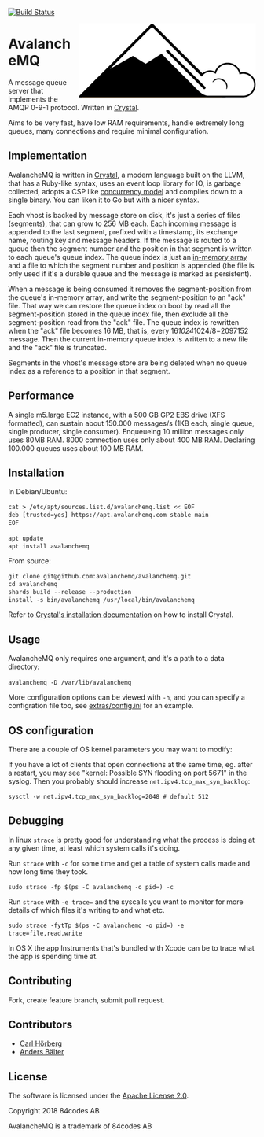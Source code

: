 [![Build Status](https://travis-ci.com/84codes/avalanchemq.svg?token=rfwynuMNGnX9tuyspVud&branch=master)](https://travis-ci.com/84codes/avalanchemq)

<img src="avalanche.png" align="right" />

# AvalancheMQ

A message queue server that implements the AMQP 0-9-1 protocol.
Written in [Crystal](https://crystal-lang.org/).

Aims to be very fast, have low RAM requirements, handle extremely long queues,
many connections and require minimal configuration.

## Implementation

AvalancheMQ is written in [Crystal](https://crystal-lang.org/), a modern
language built on the LLVM, that has a Ruby-like syntax, uses an event loop
library for IO, is garbage collected, adopts a CSP like [concurrency
model](https://crystal-lang.org/docs/guides/concurrency.html) and complies down
to a single binary. You can liken it to Go but with a nicer syntax.

Each vhost is backed by message store on disk, it's just a series of files (segments),
that can grow to 256 MB each. Each incoming message is appended to the last segment,
prefixed with a timestamp, its exchange name, routing key and message headers.
If the message is routed to a queue then the segment number and the position in
that segment is written to each queue's queue index. The queue index is
just an [in-memory array](https://crystal-lang.org/api/Deque.html)
and a file to which the segment number and position is appended (the file is
only used if it's a durable queue and the message is marked as persistent).

When a message is being consumed it removes the segment-position from the queue's
in-memory array, and write the segment-position to an "ack" file. That way
we can restore the queue index on boot by read all the segment-position stored
in the queue index file, then exclude all the segment-position read from the
"ack" file.  The queue index is rewritten when the "ack" file becomes 16 MB,
that is, every 16*1024*1024/8=2097152 message. Then the current in-memory queue
index is written to a new file and the "ack" file is truncated.

Segments in the vhost's message store are being deleted when no queue index as
a reference to a position in that segment.

## Performance

A single m5.large EC2 instance, with a 500 GB GP2 EBS drive (XFS formatted),
can sustain about 150.000 messages/s (1KB each, single queue, single producer,
single consumer). Enqueueing 10 million messages only uses 80MB RAM. 8000
connection uses only about 400 MB RAM. Declaring 100.000 queues uses about 100
MB RAM.

## Installation

In Debian/Ubuntu:

```
cat > /etc/apt/sources.list.d/avalanchemq.list << EOF
deb [trusted=yes] https://apt.avalanchemq.com stable main
EOF

apt update
apt install avalanchemq
```

From source:

```
git clone git@github.com:avalanchemq/avalanchemq.git
cd avalanchemq
shards build --release --production
install -s bin/avalanchemq /usr/local/bin/avalanchemq
```

Refer to
[Crystal's installation documentation](https://crystal-lang.org/docs/installation/)
on how to install Crystal.

## Usage

AvalancheMQ only requires one argument, and it's a path to a data directory:

`avalanchemq -D /var/lib/avalanchemq`

More configuration options can be viewed with `-h`,
and you can specify a configration file too, see [extras/config.ini](extras/config.ini)
for an example.

## OS configuration

There are a couple of OS kernel parameters you may want to modify:

If you have a lot of clients that open connections
at the same time, eg. after a restart, you may see
"kernel: Possible SYN flooding on port 5671" in the syslog.
Then you probably should increase `net.ipv4.tcp_max_syn_backlog`:

```
sysctl -w net.ipv4.tcp_max_syn_backlog=2048 # default 512
```

## Debugging

In linux `strace` is pretty good for understanding what the process is doing at any given time,
at least which system calls it's doing.

Run `strace` with `-c` for some time and get a table of system calls made and how long time
they took.

```
sudo strace -fp $(ps -C avalanchemq -o pid=) -c
```

Run `strace` with `-e trace=` and the syscalls you want to monitor
for more details of which files it's writing to and what etc.

```
sudo strace -fytTp $(ps -C avalanchemq -o pid=) -e trace=file,read,write
```

In OS X the app Instruments that's bundled with Xcode can be to trace
what the app is spending time at.

## Contributing

Fork, create feature branch, submit pull request.

## Contributors

- [Carl Hörberg](carl@84codes.com)
- [Anders Bälter](anders@84codes.com)

## License

The software is licensed under the [Apache License 2.0](LICENSE).

Copyright 2018 84codes AB

AvalancheMQ is a trademark of 84codes AB
